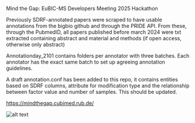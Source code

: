Mind the Gap: EuBIC-MS Developers Meeting 2025 Hackathon

Previously SDRF-annotated papers were scraped to have usable annotations from the bigbio github and through the PRIDE API.
From these, through the PubmedID, all papers published before march 2024 were txt extracted containing abstract and material and methods (if open access, otherwise only abstract)

Annotationday_2101 contains folders per annotator with three batches. Each annotator has the exact same batch to set up agreeing annotation guidelines.

A draft annotation.conf has been added to this repo, it contains entities based on SDRF columns, attribute for modification type and the relationship between factor value and number of samples. This should be updated. 

https://mindthegap.cubimed.rub.de/

![alt text](https://github.com/[TineClaeys]/[Eubic_Dev_hackathon_2025]/blob/master/flowchart-of-plans.png?raw=true)
